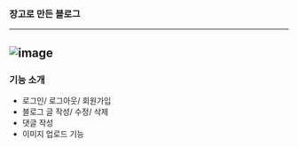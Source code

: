 ### 장고로 만든 블로그 
---
![image](https://github.com/user-attachments/assets/29a27406-fb36-42dd-b462-e78fd1704b2b)
---
### 기능 소개 
- 로그인/ 로그아웃/ 회원가입
- 블로그 글 작성/ 수정/ 삭제
- 댓글 작성
- 이미지 업로드 기능
